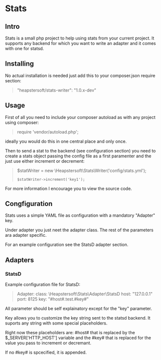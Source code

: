 Stats
========

Intro
--------

Stats is a small php project to help using stats from your current project.
It supports any backend for which you want to write an adapter and it comes with one for
statsd.

Installing
-----------

No actual installation is needed just add this to your composer.json require section:

<blockquote>
	"heapstersoft/stats-writer": "1.0.x-dev"
</blockquote>

Usage
--------

First of all you need to include your composer autoload as with any project using composer:

<blockquote>
	require 'vendor/autoload.php';
</blockquote>

ideally you would do this in one central place and only once.

Then to send a stat to the backend (see configuration section) you need to create a stats object
passing the config file as a first paramenter and the just use either increment or decrement:

<blockquote>
	$statWriter = new \Heapstersoft\Stats\Writer('config/stats.yml');

	$statWriter->increment('key1');
</blockquote>

For more information I encourage you to view the source code.

Congfiguration
----------------

Stats uses a simple YAML file as configuration with a mandatory "Adapter" key.

Under adapter you just neet the adapter class. The rest of the parameters ara adapter specific.

For an example configuration see the StatsD adapter section.

Adapters
-----------

### StatsD

Example configuration file for StatsD:

<blockquote>
	Adapter:
	  class: \Heapstersoft\Stats\Adapter\StatsD
	  host: "127.0.0.1"
	  port: 8125
	  key: "#host#.test.#key#"
</blockquote>

All parameter should be self explainatory except for the "key" parameter.

Key allows you to customize the key string sent to the statsd backend. It suports any string
with some special placeholders.

Right now these placeholders are: #host# that is replaced by the $_SERVER['HTTP_HOST'] variable and the #key#
that is replaced for the value you pass to increment or decremant.

If no #key# is spcecified, it is appended.